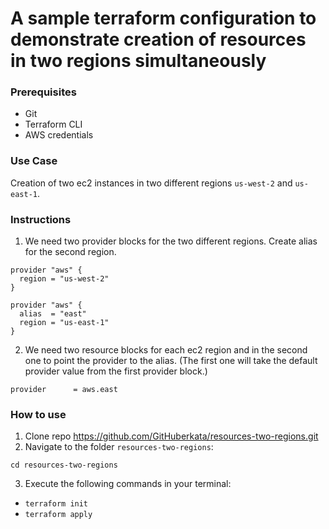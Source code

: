 # A sample terraform configuration to demonstrate creation of resources in two regions simultaneously 

### Prerequisites
- Git
- Terraform CLI
- AWS credentials

### Use Case
Creation of two ec2 instances in two different regions `us-west-2` and `us-east-1`.

### Instructions
1. We need two provider blocks for the two different regions. Create alias for the second region.
```
provider "aws" {
  region = "us-west-2"
}

provider "aws" {
  alias  = "east"
  region = "us-east-1"
}
```
2. We need two resource blocks for each ec2 region and in the second one to point the provider to the alias. (The first one will take the default provider value from the first provider block.)
```
provider      = aws.east
```
### How to use
1. Clone repo https://github.com/GitHuberkata/resources-two-regions.git
2. Navigate to the folder `resources-two-regions`:
``` 
cd resources-two-regions
```
3. Execute the following commands in your terminal:
- `terraform init`
- `terraform apply`

